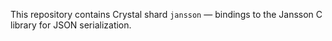 This repository contains Crystal shard `jansson` — bindings to the Jansson C library for JSON serialization.